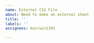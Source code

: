 ```yaml
---
name: External CSS File
about: Need to make an external sheet
title: ''
labels: ''
assignees: Anirwin1303

---
```



